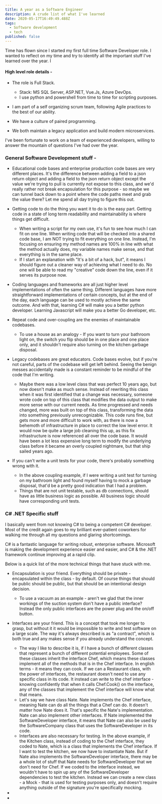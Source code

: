 ```yaml
---
title: A year as a Software Engineer
description: A crude list of what I've learned
date: 2020-05-17T16:49:49.488Z
tags:
  - Software development
  - tech
published: false
---
```

Time has flown since I started my first full time Software Developer role. I wanted to reflect on my time and try to identify all the important stuff I've learned over the year. I

#### High level role details -

* The role is Full Stack. 

  * Stack: MS SQL Server, ASP.NET, Vue.Js, Azure DevOps. 
  * I use python and powershell from time to time for scripting purposes. 
* I am part of a self organizing scrum team, following Agile practices to the best of our ability. 
* We have a culture of paired programming. 
* We both maintain a legacy application and build modern microservices. 

I've been fortunate to work on a team of experienced developers, willing to answer the mountain of questions I've had over the year. 

### General Software Development stuff -

* Educational code bases and enterprise production code bases are very different places. It's the difference between adding a field to a json return object and adding a field to the json return object except the value we're trying to pull is currently not expose to this class, and we'd really rather not break encapsulation for this purpose - so maybe we can tunnel back down to a point where the code paths meet and grab the value there? Let me spend all day trying to figure this out. 
* Getting code to do the thing you want it to do is the easy part. Getting code in a state of long term readability and maintainability is where things get difficult. 

  * When writing a script for my own use, it's fun to see how much I can fit on one line. When writing code that will be checked into a shared code base, I am NOT trying to fit everything on one line. Instead, I'm focusing on ensuring my method names are 100% in line with what the method actually does, my variable names make sense, and that everything is in the same place. 
  * If I start an explanation with "It's a bit of a hack, but", it means I should figure out a cleaner way of achieving what I need to do. No one will be able to read my "creative" code down the line, even if it serves its purpose now. 
* Coding languages and frameworks are all just higher level implementations of often the same thing. Different languages have more straightforward implementations of certain concepts, but at the end of the day, each language can be used to mostly achieve the same outcome. And with that, learning C# will make you a better python developer. Learning Javascript will make you a better Go developer, etc. 
* Repeat code and over-coupling are the enemies of maintainable codebases. 

  * To use a house as an analogy - If you want to turn your bathroom light on, the switch you flip should be in one place and one place only, and it shouldn't require also turning on the kitchen garbage disposal. 
* Legacy codebases are great educators. Code bases evolve, but if you're not careful, parts of the codebase will get left behind. Seeing the benign messes accidentally made is a constant reminder to be mindful of the code that I'm writing. 

  * Maybe there was a low level class that was perfect 10 years ago, but now doesn't make as much sense. Instead of rewriting this class when it was first identified that a change was necessary, someone wrote code on top of this class that modifies the data output to make more sense with our current needs. As time progressed and needs changed, more was built on top of this class, transforming the data into something previously unrecognizable. This code runs fine, but gets more and more difficult to work with, as there is now a behemoth of infrastructure in place to correct the low level error. It would now be quite a large job cleaning this up, as this fix infrastructure is now referenced all over the code base. It would have been a lot less expensive long term to modify the underlying class before it became an overly coupled nightmare, but that ship sailed years ago. 
* If you can't write a unit tests for your code, there's probably something wrong with it. 

  * In the above coupling example, if I were writing a unit test for turning on my bathroom light and found myself having to mock a garbage disposal, that'd be a pretty good indication that I had a problem. 
  * Things that are not unit testable, such as db connections, should have as little business logic as possible. All business logic should have corresponding unit tests. 

### C# .NET Specific stuff

I basically went from not knowing C# to being a competent C# developer. Most of the credit again goes to my brilliant ever-patient coworkers for walking me through all my questions and glaring shortcomings. 

C# is a fantastic language for writing robust, enterprise software. Microsoft is making the development experience easier and easier, and C# & the .NET framework continue improving at a rapid clip. 

Below is a quick list of the more technical things that have stuck with me. 

* Encapsulation is your friend. Everything should be private - encapsulated within the class - by default. Of course things that should be public should be public, but that should be an intentional design decision. 

  * To use a vacuum as an example - aren't we glad that the inner workings of the suction system don't have a public interface? Instead the only public interfaces are the power plug and the on/off button. 
* Interfaces are your friend. This is a concept that took me longer to grasp, but without it it would be impossible to write and test software on a large scale. The way it's always described is as "a contract", which is both true and any makes sense if you already understand the concept. 

  * The way I like to describe it is, if I have a bunch of different classes that represent a bunch of different potential employees. Some of these classes inherit the interface Chef, which means these classes implement all of the methods that is in the Chef interface. In english terms - it means they can cook. If we can a Restaurant class, with the power of interfaces, the restaurant doesn't need to use any specific class in its code. It instead can write to the chef interface - knowing confidently that when it calls Chef.Cook() on the interface, any of the classes that implement the Chef interface will know what that means. 
  * Let's say we have class Nate. Nate implements the Chef interface, meaning Nate can do all the things that a Chef can do. It doesn't matter how Nate does it. That's specific the Nate's implementation. Nate can also implement other interfaces. If Nate implemented the SoftwareDeveloper interface, it means that Nate can also be used by the SoftwareCompany class that uses the SoftwareDeveloper in its code. 
  * Interfaces are also necessary for testing. In the above example, if the Kitchen class, instead of coding to the Chef interface, they coded to Nate, which is a class that implements the Chef interface. If I want to test the kitchen, we now have to instantiate Nate. But if Nate also implements the SoftwareDeveloper interface, there may be a whole lot of stuff that Nate needs for SoftwareDeveloper that we don't need for Chef. If we coded to the interface instead, we wouldn't have to spin up any of the SoftwareDeveloper dependencies to test the kitchen. Instead we can create a new class - a Mock - that is used for testing purposes only, and doesn't require anything outside of the signature you're specifically mocking. 
*
*
